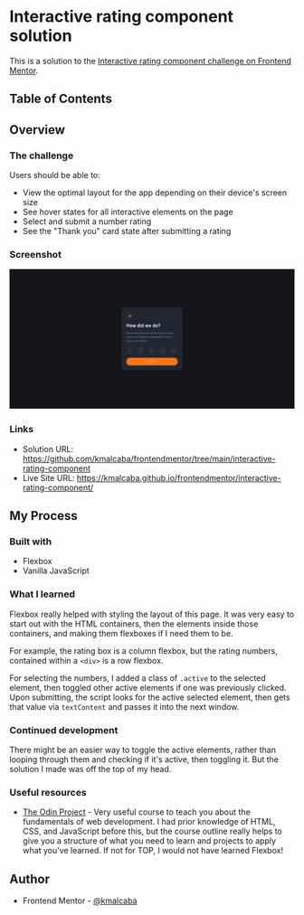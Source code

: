 # Interactive rating component solution

This is a solution to the [Interactive rating component challenge on Frontend Mentor](https://www.frontendmentor.io/challenges/interactive-rating-component-koxpeBUmI). 

## Table of Contents

## Overview

### The challenge

Users should be able to:

- View the optimal layout for the app depending on their device's screen size
- See hover states for all interactive elements on the page
- Select and submit a number rating
- See the "Thank you" card state after submitting a rating

### Screenshot

![](./screenshot.png)

### Links

- Solution URL: https://github.com/kmalcaba/frontendmentor/tree/main/interactive-rating-component
- Live Site URL: https://kmalcaba.github.io/frontendmentor/interactive-rating-component/

## My Process

### Built with

- Flexbox
- Vanilla JavaScript

### What I learned

Flexbox really helped with styling the layout of this page. It was very easy to start out with the HTML containers, then the elements inside those containers, and making them flexboxes if I need them to be.

For example, the rating box is a column flexbox, but the rating numbers, contained within a `<div>` is a row flexbox.

For selecting the numbers, I added a class of `.active` to the selected element, then toggled other active elements if one was previously clicked. Upon submitting, the script looks for the active selected element, then gets that value via `textContent` and passes it into the next window.

### Continued development

There might be an easier way to toggle the active elements, rather than looping through them and checking if it's active, then toggling it. But the solution I made was off the top of my head.

### Useful resources

- [The Odin Project](https://www.theodinproject.com/) - Very useful course to teach you about the fundamentals of web development. I had prior knowledge of HTML, CSS, and JavaScript before this, but the course outline really helps to give you a structure of what you need to learn and projects to apply what you've learned. If not for TOP, I would not have learned Flexbox!

## Author

- Frontend Mentor - [@kmalcaba](https://www.frontendmentor.io/profile/kmalcaba)